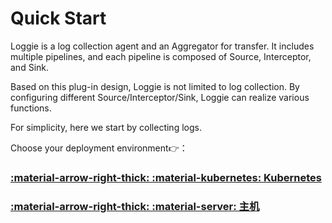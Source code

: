 # Quick Start

Loggie is a log collection agent and an Aggregator for transfer. It includes multiple pipelines, and each pipeline is composed of Source, Interceptor, and Sink.

Based on this plug-in design, Loggie is not limited to log collection. By configuring different Source/Interceptor/Sink, Loggie can realize various functions.

For simplicity, here we start by collecting logs.

Choose your deployment environment:point_right:：

### **[:material-arrow-right-thick: :material-kubernetes: Kubernetes](kubernetes.md)**

### **[:material-arrow-right-thick: :material-server: 主机](node.md)**


